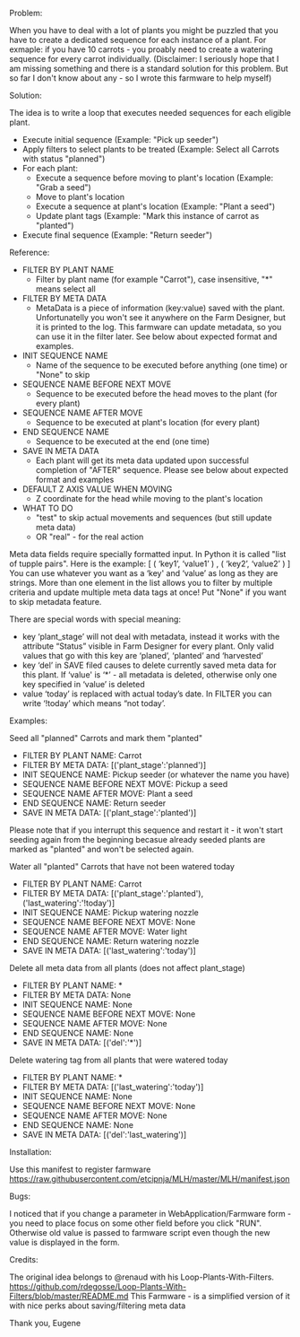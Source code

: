 Problem:

When you have to deal with a lot of plants you might be puzzled that you have to create a dedicated sequence for each
instance of a plant. For exmaple: if you have 10 carrots - you proably need to create a watering sequence for every carrot
individually. (Disclaimer: I seriously hope that I am missing something and there is a standard solution for this
problem. But so far I don't know about any - so I wrote this farmware to help myself)

Solution:

The idea is to write a loop that executes needed sequences for each eligible plant.
- Execute initial sequence                                  (Example: "Pick up seeder")
- Apply filters to select plants to be treated       		(Example: Select all Carrots with status "planned")
- For each plant:
    - Execute a sequence before moving to plant's location  (Example: "Grab a seed")
    - Move to plant's location
    - Execute a sequence at plant's location                (Example: "Plant a seed")
    - Update plant tags 	                                (Example: "Mark this instance of carrot as "planted")
- Execute final sequence                                    (Example: "Return seeder")

Reference:

- FILTER BY PLANT NAME
    - Filter by plant name (for example "Carrot"), case insensitive, "*" means select all
- FILTER BY META DATA
    - MetaData is a piece of information (key:value) saved with the plant. Unfortunatelly you won't see it anywhere on
    the Farm Designer, but it is printed to the log. This farmware can update metadata, so you can use it in the
    filter later. See below about expected format and examples.
- INIT SEQUENCE NAME
    - Name of the sequence to be executed before anything (one time) or "None" to skip
- SEQUENCE NAME BEFORE NEXT MOVE
    - Sequence to be executed before the head moves to the plant (for every plant)
- SEQUENCE NAME AFTER MOVE
    - Sequence to be executed at plant's location (for every plant)
- END SEQUENCE NAME
    - Sequence to be executed at the end (one time)
- SAVE IN META DATA
    - Each plant will get its meta data updated upon successful completion of "AFTER" sequence. Please see below about
    expected format and examples
- DEFAULT Z AXIS VALUE WHEN MOVING
    - Z coordinate for the head while moving to the plant's location
- WHAT TO DO
    - "test" to skip actual movements and sequences (but still update meta data)
    - OR "real" - for the real action

Meta data fields require specially formatted input. In Python it is called "list of tupple pairs". Here is the example:
[ ( ‘key1’, ‘value1’ ) , ( ‘key2’, ‘value2’ ) ]
You can use whatever you want as a ‘key' and ‘value’ as long as they are strings.
More than one element in the list allows you to filter by multiple criteria and update multiple meta data tags at once!
Put "None" if you want to skip metadata feature.

There are special words with special meaning:
- key ‘plant_stage’ will not deal with metadata, instead it works with the attribute “Status” visible
in Farm Designer for every plant. Only valid values that go with this key are ‘planed’, ‘planted’ and ‘harvested’
- key ‘del’ in SAVE filed causes to delete currently saved meta data for this plant. If ‘value' is ‘*’ - all metadata is
deleted, otherwise only one key specified in ‘value’ is deleted
- value ‘today’ is replaced with actual today’s date. In FILTER you can write ‘!today’ which means “not today’.

Examples:

Seed all "planned" Carrots and mark them "planted"
- FILTER BY PLANT NAME:             Carrot
- FILTER BY META DATA:              [('plant_stage':'planned')]
- INIT SEQUENCE NAME:               Pickup seeder  (or whatever the name you have)
- SEQUENCE NAME BEFORE NEXT MOVE:   Pickup a seed
- SEQUENCE NAME AFTER MOVE:         Plant a seed
- END SEQUENCE NAME:                Return seeder
- SAVE IN META DATA:                [('plant_stage':'planted')]

Please note that if you interrupt this sequence and restart it - it won't start seeding again from the beginning becasue
already seeded plants are marked as "planted" and won't be selected again.


Water all "planted" Carrots that have not been watered today
- FILTER BY PLANT NAME:             Carrot
- FILTER BY META DATA:              [('plant_stage':'planted'), ('last_watering':'!today')]
- INIT SEQUENCE NAME:               Pickup watering nozzle
- SEQUENCE NAME BEFORE NEXT MOVE:   None
- SEQUENCE NAME AFTER MOVE:         Water light
- END SEQUENCE NAME:                Return watering nozzle
- SAVE IN META DATA:                [('last_watering':'today')]

Delete all meta data from all plants (does not affect plant_stage)
- FILTER BY PLANT NAME:             *
- FILTER BY META DATA:              None
- INIT SEQUENCE NAME:               None
- SEQUENCE NAME BEFORE NEXT MOVE:   None
- SEQUENCE NAME AFTER MOVE:         None
- END SEQUENCE NAME:                None
- SAVE IN META DATA:                [('del':'*')]

Delete watering tag from all plants that were watered today
- FILTER BY PLANT NAME:             *
- FILTER BY META DATA:              [('last_watering':'today')]
- INIT SEQUENCE NAME:               None
- SEQUENCE NAME BEFORE NEXT MOVE:   None
- SEQUENCE NAME AFTER MOVE:         None
- END SEQUENCE NAME:                None
- SAVE IN META DATA:                [('del':'last_watering')]


Installation:

Use this manifest to register farmware
https://raw.githubusercontent.com/etcipnja/MLH/master/MLH/manifest.json

Bugs:

I noticed that if you change a parameter in WebApplication/Farmware form - you need to place focus on some other
field before you click "RUN". Otherwise old value is  passed to farmware script even though the new value
is displayed in the form.


Credits:

The original idea belongs to @renaud with his Loop-Plants-With-Filters. https://github.com/rdegosse/Loop-Plants-With-Filters/blob/master/README.md
This Farmware - is a simplified version of it with nice perks about saving/filtering meta data

Thank you,
Eugene

